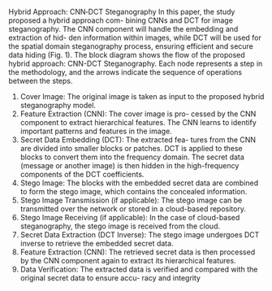 Hybrid Approach: CNN‑DCT Steganography
In this paper, the study proposed a hybrid approach com-
bining CNNs and DCT for image steganography. The CNN
component will handle the embedding and extraction of hid-
den information within images, while DCT will be used for
the spatial domain steganography process, ensuring efficient
and secure data hiding (Fig. 1).
The block diagram shows the flow of the proposed hybrid
approach: CNN-DCT Steganography. Each node represents
a step in the methodology, and the arrows indicate the
sequence of operations between the steps.
1. Cover Image: The original image is taken as input to
the proposed hybrid steganography model.
2. Feature Extraction (CNN): The cover image is pro-
cessed by the CNN component to extract hierarchical
features. The CNN learns to identify important patterns
and features in the image.
3. Secret Data Embedding (DCT): The extracted fea-
tures from the CNN are divided into smaller blocks or
patches. DCT is applied to these blocks to convert them
into the frequency domain. The secret data (message
or another image) is then hidden in the high-frequency
components of the DCT coefficients.
4. Stego Image: The blocks with the embedded secret data
are combined to form the stego image, which contains
the concealed information.
5. Stego Image Transmission (if applicable): The stego
image can be transmitted over the network or stored in
a cloud-based repository.
6. Stego Image Receiving (if applicable): In the case of
cloud-based steganography, the stego image is received
from the cloud.
7. Secret Data Extraction (DCT Inverse): The stego
image undergoes DCT inverse to retrieve the embedded
secret data.
8. Feature Extraction (CNN): The retrieved secret data is
then processed by the CNN component again to extract
its hierarchical features.
9. Data Verification: The extracted data is verified and
compared with the original secret data to ensure accu-
racy and integrity